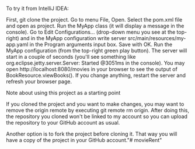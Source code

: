 To try it from IntelliJ IDEA:

First, git clone the project.
Go to menu File, Open. Select the pom.xml file and open as project.
Run the MyApp class (it will display a message in the console).
Go to Edit Configurations... (drop-down menu you see at the top-right) and in the MyApp configuration write server src/main/resources/my-app.yaml in the Program arguments input box. Save with OK.
Run the MyApp configuration (from the top-right green play button). The server will start in a couple of seconds (you'll see something like org.eclipse.jetty.server.Server: Started @3051ms in the console).
You may open http://localhost:8080/movies in your browser to see the output of BookResource.viewBooks().
If you change anything, restart the server and refresh your browser page.

Note about using this project as a starting point

If you cloned the project and you want to make changes, you may want to remove the origin remote by executing git remote rm origin. After doing this, the repository you cloned won't be linked to my account so you can upload the repository to your GitHub account as usual.

Another option is to fork the project before cloning it. That way you will have a copy of the project in your GitHub account."# movieRent" 

